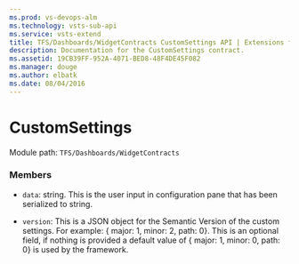 ```yaml
---
ms.prod: vs-devops-alm
ms.technology: vsts-sub-api
ms.service: vsts-extend
title: TFS/Dashboards/WidgetContracts CustomSettings API | Extensions for Visual Studio Team Services
description: Documentation for the CustomSettings contract.
ms.assetid: 19CB39FF-952A-4071-BED8-48F4DE45F082
ms.manager: douge
ms.author: elbatk
ms.date: 08/04/2016
---
```


# CustomSettings

Module path: `TFS/Dashboards/WidgetContracts`


### Members

* `data`: string. This is the user input in configuration pane that has been serialized to string. 

* `version`: This is a JSON object for the Semantic Version of the custom settings. For example: { major: 1, minor: 2, path: 0}.
This is an optional field, if nothing is provided a default value of { major: 1, minor: 0, path: 0} is used by the framework.

